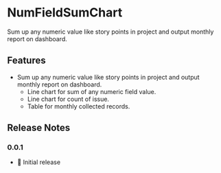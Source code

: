 # NumFieldSumChart

Sum up any numeric value like story points in project and output monthly report on dashboard.

## Features

- Sum up any numeric value like story points in project and output monthly report on dashboard.
  - Line chart for sum of any numeric field value.
  - Line chart for count of issue.
  - Table for monthly collected records.

## Release Notes

### 0.0.1

- 🎉 Initial release
